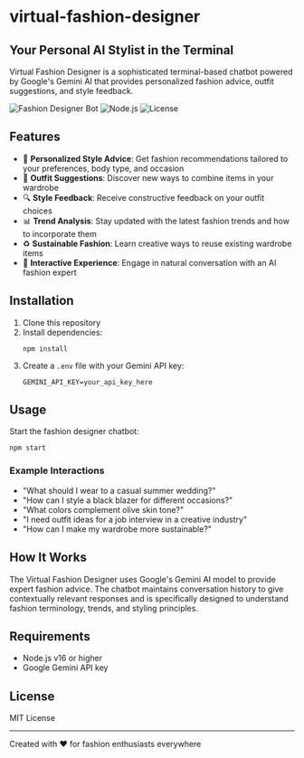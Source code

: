 # virtual-fashion-designer

## Your Personal AI Stylist in the Terminal

Virtual Fashion Designer is a sophisticated terminal-based chatbot powered by Google's Gemini AI that provides personalized fashion advice, outfit suggestions, and style feedback.

![Fashion Designer Bot](https://img.shields.io/badge/AI-Fashion%20Designer-ff69b4)
![Node.js](https://img.shields.io/badge/Node.js-v16+-green)
![License](https://img.shields.io/badge/License-MIT-blue)

## Features

- 👗 **Personalized Style Advice**: Get fashion recommendations tailored to your preferences, body type, and occasion
- 👔 **Outfit Suggestions**: Discover new ways to combine items in your wardrobe
- 🔍 **Style Feedback**: Receive constructive feedback on your outfit choices
- 📊 **Trend Analysis**: Stay updated with the latest fashion trends and how to incorporate them
- ♻️ **Sustainable Fashion**: Learn creative ways to reuse existing wardrobe items
- 💬 **Interactive Experience**: Engage in natural conversation with an AI fashion expert

## Installation

1. Clone this repository
2. Install dependencies:
   ```
   npm install
   ```
3. Create a `.env` file with your Gemini API key:
   ```
   GEMINI_API_KEY=your_api_key_here
   ```

## Usage

Start the fashion designer chatbot:

```
npm start
```

### Example Interactions

- "What should I wear to a casual summer wedding?"
- "How can I style a black blazer for different occasions?"
- "What colors complement olive skin tone?"
- "I need outfit ideas for a job interview in a creative industry"
- "How can I make my wardrobe more sustainable?"

## How It Works

The Virtual Fashion Designer uses Google's Gemini AI model to provide expert fashion advice. The chatbot maintains conversation history to give contextually relevant responses and is specifically designed to understand fashion terminology, trends, and styling principles.

## Requirements

- Node.js v16 or higher
- Google Gemini API key

## License

MIT License

---

Created with ❤️ for fashion enthusiasts everywhere